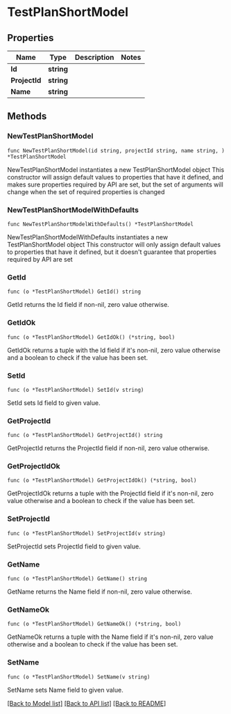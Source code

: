 # TestPlanShortModel

## Properties

Name | Type | Description | Notes
------------ | ------------- | ------------- | -------------
**Id** | **string** |  | 
**ProjectId** | **string** |  | 
**Name** | **string** |  | 

## Methods

### NewTestPlanShortModel

`func NewTestPlanShortModel(id string, projectId string, name string, ) *TestPlanShortModel`

NewTestPlanShortModel instantiates a new TestPlanShortModel object
This constructor will assign default values to properties that have it defined,
and makes sure properties required by API are set, but the set of arguments
will change when the set of required properties is changed

### NewTestPlanShortModelWithDefaults

`func NewTestPlanShortModelWithDefaults() *TestPlanShortModel`

NewTestPlanShortModelWithDefaults instantiates a new TestPlanShortModel object
This constructor will only assign default values to properties that have it defined,
but it doesn't guarantee that properties required by API are set

### GetId

`func (o *TestPlanShortModel) GetId() string`

GetId returns the Id field if non-nil, zero value otherwise.

### GetIdOk

`func (o *TestPlanShortModel) GetIdOk() (*string, bool)`

GetIdOk returns a tuple with the Id field if it's non-nil, zero value otherwise
and a boolean to check if the value has been set.

### SetId

`func (o *TestPlanShortModel) SetId(v string)`

SetId sets Id field to given value.


### GetProjectId

`func (o *TestPlanShortModel) GetProjectId() string`

GetProjectId returns the ProjectId field if non-nil, zero value otherwise.

### GetProjectIdOk

`func (o *TestPlanShortModel) GetProjectIdOk() (*string, bool)`

GetProjectIdOk returns a tuple with the ProjectId field if it's non-nil, zero value otherwise
and a boolean to check if the value has been set.

### SetProjectId

`func (o *TestPlanShortModel) SetProjectId(v string)`

SetProjectId sets ProjectId field to given value.


### GetName

`func (o *TestPlanShortModel) GetName() string`

GetName returns the Name field if non-nil, zero value otherwise.

### GetNameOk

`func (o *TestPlanShortModel) GetNameOk() (*string, bool)`

GetNameOk returns a tuple with the Name field if it's non-nil, zero value otherwise
and a boolean to check if the value has been set.

### SetName

`func (o *TestPlanShortModel) SetName(v string)`

SetName sets Name field to given value.



[[Back to Model list]](../README.md#documentation-for-models) [[Back to API list]](../README.md#documentation-for-api-endpoints) [[Back to README]](../README.md)


